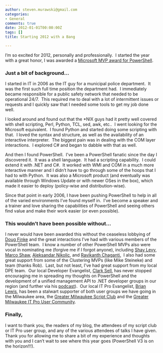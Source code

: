 ```yaml
---
author: steven.murawski@gmail.com
categories:
- General
comments: true
date: 2012-01-01T00:00:00Z
tags: []
title: Starting 2012 with a Bang

---
```


I’m so excited for 2012, personally and professionally.&#160; I started the year with a great honor, I was awarded a <a href="https://mvp.support.microsoft.com/profile/Steven.Murawski" target="_blank">Microsoft MVP award for PowerShell</a>.



### Just a bit of background…&#160; 




I started in IT in 2006 as the IT guy for a municipal police department.&#160; It was the first such full time position the department had.&#160; I immediately became responsible for a public safety network that needed to be operational 24/7.&#160; This required me to deal with a lot of intermittent issues or requests and I quickly saw that I needed some tools to get my job done well. 



I looked around and found out that the *NIX guys had it pretty well covered with shell scripting, Perl, Python, TCL, sed, awk, etc..&#160; I went looking for the Microsoft equivalent.&#160; I found Python and started doing some scripting with that.&#160; I loved the syntax and structure, as well as the availability of an interactive interpreter.&#160; The biggest pain was in dealing with the COM layer interactions.&#160; I explored C# and began to dabble with that as well.



And then I found PowerShell.&#160; I’ve been a PowerShell fanatic since the day I discovered it.&#160; It was a shell language.&#160; It had a scripting capability.&#160; I could extend it with .NET and C#.&#160; It worked with WMI and COM in a much more interactive manner and I didn’t have to go through some of the hoops that I had to with Python.&#160; It was also a Microsoft product (and eventually was available through Windows Update or with newer OSes in the box), which made it easier to deploy (policy-wise and distribution-wise).



Since that point in early 2006, I have been pushing PowerShell to help in all of the varied environments I’ve found myself in.&#160; I’ve become a speaker and a trainer and love sharing the capabilities of PowerShell and seeing others find value and make their work easier (or even possible).



### This wouldn’t have been possible without…




I never would have been awarded this without the ceaseless lobbying of <a href="http://dougfinke.com/blog/" target="_blank">Doug Finke</a> and the great interactions I’ve had with various members of the PowerShell team.&#160; I know a number of other PowerShell MVPs also were vocal in nominating me (forgive me if I forgot anyone), including <a href="http://blogs.microsoft.co.il/blogs/ScriptFanatic/" target="_blank">Shay Levy</a>, <a href="http://marcoshaw.blogspot.com/" target="_blank">Marco Shaw</a>, <a href="http://powershellers.blogspot.com/" target="_blank">Aleksandar Nikolic</a>, and <a href="http://www.ravichaganti.com/" target="_blank">Ravikanth Chaganti.</a>&#160; I also had some great support from some of the Clustering MVPs (like Mike Steineke) and team (thanks Rob).&#160; Last, but not least, I’ve had great support from my local DPE team.&#160; Our local Developer Evangelist, <a href="http://csell.net/" target="_blank">Clark Sell</a>, has never stopped encouraging me in spreading my thoughts on PowerShell and the development of a unified management API to .NET developer groups in our region (and further via his <a href="http://developersmackdown.com/" target="_blank">podcast</a>).&#160; Our local IT Pro Evangelist, <a href="http://mythoughtsonit.com/" target="_blank">Brian Lewis</a>, has been a stalwart supporter of both user groups we have going in the Milwaukee area, the <a href="http://mkescriptclub.eventbrite.com" target="_blank">Greater Milwaukee Script Club</a> and the <a href="http://gmitpuc.com" target="_blank">Greater Milwaukee IT Pro User Community</a>.



### Finally,




I want to thank you, the readers of my blog, the attendees of my script club or IT Pro user group, and any of the various attendees of talks I have given.&#160; Thank you for allowing me to share a bit of my experience and thoughts with you and I can’t wait to see where this year goes (PowerShell V3 is on the horizon!!!).

